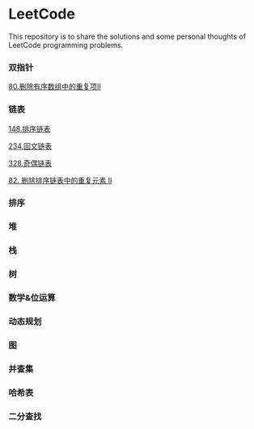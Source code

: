 # LeetCode
This repository is to share the solutions and some personal thoughts of LeetCode programming problems.

### 双指针
<a href="/80.删除有序数组中的重复项 II.md">80.删除有序数组中的重复项II</a>
### 链表
<a href="/148.排序链表.md">148.排序链表</a>

<a href="/234.回文链表.md">234.回文链表</a>

<a href="/328.奇偶链表.md">328.奇偶链表</a>

<a href="/82. 删除排序链表中的重复元素 II.md">82. 删除排序链表中的重复元素 II</a>

### 排序


### 堆


### 栈


### 树


### 数学&位运算


### 动态规划


### 图


### 并查集


### 哈希表


### 二分查找
